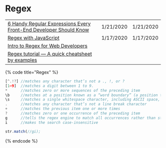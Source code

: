 # Regex

|  |  |  |
| :--- | :--- | :--- |
| [6 Handy Regular Expressions Every Front-End Developer Should Know](https://blog.bitsrc.io/6-handy-regular-expressions-every-front-end-developer-should-know-ac9e0c514b71) | 1/21/2020 | 1/21/2020 |
| [Regex with JavaScript](https://gomakethings.com/regex-with-javascript/?mc_cid=b8a79b9d38&mc_eid=e9174ba77f) | 1/17/2020 | 1/17/2020 |
| [Intro to Regex for Web Developers](https://dev.to/chrisachard/intro-to-regex-for-web-developers-2fj4) |  |  |
| [Regex tutorial — A quick cheatsheet by examples](https://medium.com/factory-mind/regex-tutorial-a-simple-cheatsheet-by-examples-649dc1c3f285) |  |  |

{% code title="Regex" %}
```javascript
[^.!?] //matches any character that’s not a ., !, or ?
[1–9]  //matches a digit between 1 to 9.
*      //matches zero or more sequences of the preceding item
\b     //matches at a position known as a “word boundary” (a position that’s either followed or preceded by an ASCII letter, digit, or underscore).\b matches at a position known as a “word boundary” (a position that’s either followed or preceded by an ASCII letter, digit, or underscore).
\s     //matches a single whitespace character, including ASCII space, tab, line feed, carriage return, vertical tab, and form feed
.      //matches any character that’s not a line break character
+      //matches the previous item one or more times
?      //matches zero or one occurrence of the preceding item
g      //tells the regex engine to match all occurrences rather than stopping after the first match
i      //makes the search case-insensitive

str.match(//gi);
```
{% endcode %}

